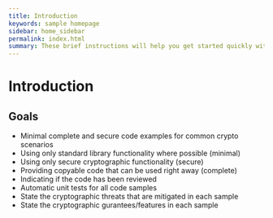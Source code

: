 ```yaml
---
title: Introduction
keywords: sample homepage
sidebar: home_sidebar
permalink: index.html
summary: These brief instructions will help you get started quickly with the theme. The other topics in this help provide additional information and detail about working with other aspects of this theme and Jekyll.
---
```


# Introduction

## Goals

- Minimal complete and secure code examples for common crypto scenarios
- Using only standard library functionality where possible (minimal)
- Using only secure cryptographic functionality (secure)
- Providing copyable code that can be used right away (complete)
- Indicating if the code has been reviewed
- Automatic unit tests for all code samples
- State the cryptographic threats that are mitigated in each sample 
- State the cryptographic gurantees/features in each sample

